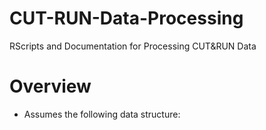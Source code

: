 # CUT-RUN-Data-Processing
RScripts and Documentation for Processing CUT&amp;RUN Data

# Overview
- Assumes the following data structure:
